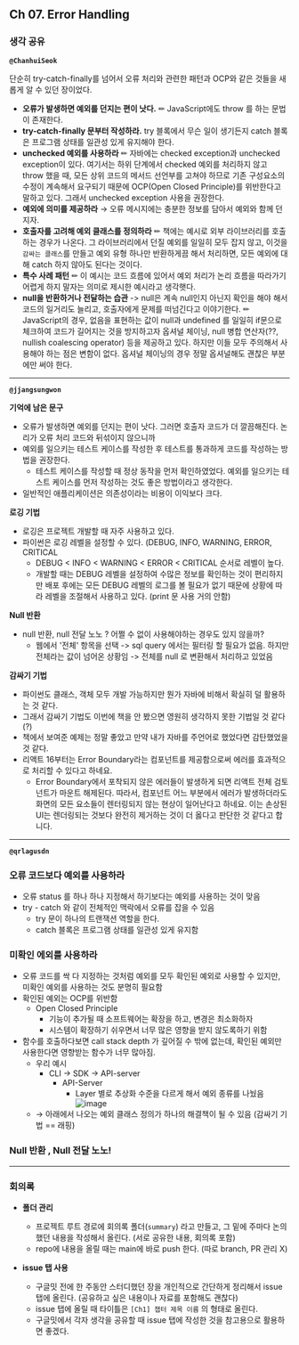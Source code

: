 ## **Ch 07. Error Handling**

### **생각 공유**

**`@ChanhuiSeok`**

단순히 try-catch-finally를 넘어서 오류 처리와 관련한 패턴과 OCP와 같은 것들을 새롭게 알 수 있던 장이었다.

- **오류가 발생하면 예외를 던지는 편이 낫다.** ✏ JavaScript에도 throw 를 하는 문법이 존재한다.
- **try-catch-finally 문부터 작성하라.** try 블록에서 무슨 일이 생기든지 catch 블록은 프로그램 상태를 일관성 있게 유지해야 한다.
- **unchecked 예외를 사용하라** ✏ 자바에는 checked exception과 unchecked exception이 있다.  여기서는 하위 단계에서 checked 예외를 처리하지 않고 throw 했을 때, 모든 상위 코드의 메서드 선언부를 고쳐야 하므로 기존 구성요소의 수정이 계속해서 요구되기 때문에 OCP(Open Closed Principle)를 위반한다고 말하고 있다. 그래서 unchecked exception 사용을 권장한다.
- **예외에 의미를 제공하라** → 오류 메시지에는 충분한 정보를 담아서 예외와 함께 던지자.
- **호출자를 고려해 예외 클래스를 정의하라** ✏ 책에는 예시로 외부 라이브러리를 호출하는 경우가 나온다. 그 라이브러리에서 던질 예외를 일일히 모두 잡지 않고, 이것을 `감싸는 클래스`를 만들고 예외 유형 하나만 반환하게끔 해서 처리하면, 모든 예외에 대해 catch 하지 않아도 된다는 것이다.
- **특수 사례 패턴** ✏ 이 예시는 코드 흐름에 있어서 예외 처리가 논리 흐름을 따라가기 어렵게 하지 말자는 의미로 제시한 예시라고 생각햇다.
- **null을 반환하거나 전달하는 습관** -> null은 계속 null인지 아닌지 확인을 해야 해서 코드의 일거리도 늘리고, 호출자에게 문제를 떠넘긴다고 이야기한다. ✏ JavaScript의 경우, 없음을 표현하는 값이 null과 undefined 를 일일히 if문으로 체크하여 코드가 길어지는 것을 방지하고자 옵셔널 체이닝, null 병합 연산자(??, nullish coalescing operator) 등을 제공하고 있다. 하지만 이들 모두 주의해서 사용해야 하는 점은 변함이 없다. 옵셔널 체이닝의 경우 정말 옵셔널해도 괜찮은 부분에만 써야 한다.


---

**`@jjangsungwon`** 

**기억에 남은 문구**
- 오류가 발생하면 예외를 던지는 편이 낫다. 그러면 호출자 코드가 더 깔끔해진다. 논리가 오류 처리 코드와 뒤섞이지 않으니까
- 예외를 일으키는 테스트 케이스를 작성한 후 테스트를 통과하게 코드를 작성하는 방법을 권장한다.
  - 테스트 케이스를 작성할 때 정상 동작을 먼저 확인하였었다. 예외를 일으키는 테스트 케이스를 먼저 작성하는 것도 좋은 방법이라고 생각한다.
- 일반적인 애플리케이션은 의존성이라는 비용이 이익보다 크다.

**로깅 기법**
- 로깅은 프로젝트 개발할 때 자주 사용하고 있다.
- 파이썬은 로깅 레벨을 설정할 수 있다. (DEBUG, INFO, WARNING, ERROR, CRITICAL
  - DEBUG < INFO < WARNING < ERROR < CRITICAL 순서로 레벨이 높다.
  - 개발할 때는 DEBUG 레벨을 설정하여 수많은 정보를 확인하는 것이 편리하지만 배포 후에는 모든 DEBUG 레벨의 로그를 볼 필요가 없기 때문에 상황에 따라 레벨을 조절해서 사용하고 있다. (print 문 사용 거의 안함)

**Null 반환**
- null 반환, null 전달 노노 ? 어쩔 수 없이 사용해야하는 경우도 있지 않을까?
  - 웹에서 '전체' 항목을 선택 -> sql query 에서는 필터링 할 필요가 없음. 하지만 전체라는 값이 넘어온 상황임 -> 전체를 null 로 변환해서 처리하고 있었음

**감싸기 기법**
- 파이썬도 클래스, 객체 모두 개발 가능하지만 뭔가 자바에 비해서 확실히 덜 활용하는 것 같다.
- 그래서 감싸기 기법도 이번에 책을 안 봤으면 영원히 생각하지 못한 기법일 것 같다(?)
- 책에서 보여준 예제는 정말 좋았고 만약 내가 자바를 주언어로 했었다면 감탄했었을 것 같다.
- 리액트 16부터는 Error Boundary라는 컴포넌트를 제공함으로써 에러를 효과적으로 처리할 수 있다고 하네요. 
  - Error Boundary에서 포착되지 않은 에러들이 발생하게 되면 리액트 전체 검토넌트가 마운트 해제된다. 따라서, 컴포넌트 어느 부분에서 에러가 발생하더라도 화면의 모든 요소들이 렌터링되지 않는 현상이 일어난다고 하네요. 이는 손상된 UI는 렌더링되는 것보다 완전히 제거하는 것이 더 옳다고 판단한 것 같다고 합니다.
---

**`@qrlagusdn`** 
### 오류 코드보다 예외를 사용하라

- 오류 status 를 하나 하나 지정해서 하기보다는 예외를 사용하는 것이 맞음
- try - catch 와 같이 전체적인 맥락에서 오류를 잡을 수 있음
    - try 문이 하나의 트랜잭션 역할을 한다.
    - catch 블록은 프로그램 상태를 일관성 있게 유지함

### 미확인 에외를 사용하라

- 오류 코드를 싹 다 지정하는 것처럼 예외를 모두 확인된 예외로 사용할 수 있지만, 미확인 예외를 사용하는 것도 분명히 필요함
- 확인된 예외는 OCP를 위반함
    - Open Closed Principle
        - 기능이 추가될 때 소프트웨어는 확장을 하고, 변경은 최소화하자
        - 시스템이 확장하기 쉬우면서 너무 많은 영향을 받지 않도록하기 위함
- 함수를 호출하다보면 call stack depth 가 깊어질 수 밖에 없는데, 확인된 예외만 사용한다면 영향받는 함수가 너무 많아짐.
    - 우리 예시
        - CLI → SDK → API-server
            - API-Server
                - Layer 별로 추상화 수준을 다르게 해서 예외 종류를 나눴음
                ![image](https://user-images.githubusercontent.com/37402136/184379529-01780885-5ceb-4e35-afcf-ebabc98a94f8.png)
    - → 아래에서 나오는 예외 클래스 정의가 하나의 해결책이 될 수 있음 (감싸기 기법 == 래핑)

### Null 반환 , Null 전달 노노!
---

### **회의록**

- **폴더 관리**
  - 프로젝트 루트 경로에 회의록 폴더(`summary`) 라고 만들고, 그 밑에 주마다 논의했던 내용을 작성해서 올린다. (서로 공유한 내용, 회의록 포함)
  - repo에 내용을 올릴 때는 main에 바로 push 한다. (따로 branch, PR 관리 X)

- **issue 탭 사용**
  - 구글밋 전에 한 주동안 스터디했던 장을 개인적으로 간단하게 정리해서 issue 탭에 올린다. (공유하고 싶은 내용이나 자료를 포함해도 괜찮다)
  - issue 탭에 올릴 때 타이틀은 `[Ch1] 챕터 제목 이름` 의 형태로 올린다.
  - 구글밋에서 각자 생각을 공유할 때 issue 탭에 작성한 것을 참고용으로 활용하면 좋겠다.

